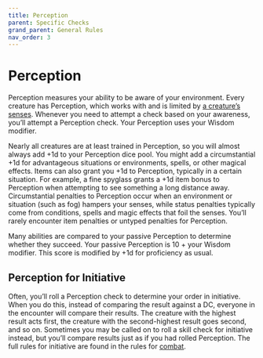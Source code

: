 ```yaml
---
title: Perception
parent: Specific Checks
grand_parent: General Rules
nav_order: 3
---
```


# Perception
Perception measures your ability to be aware of your environment. Every creature has Perception, which works with and is limited by [a creature’s senses](https://stormchaserroleplaying.com/stormchaserRPG/General/Perception/Senses/). Whenever you need to attempt a check based on your awareness, you’ll attempt a Perception check. Your Perception uses your Wisdom modifier.

Nearly all creatures are at least trained in Perception, so you will almost always add +1d to your Perception dice pool. You might add a circumstantial +1d for advantageous situations or environments, spells, or other magical effects. Items can also grant you +1d to Perception, typically in a certain situation. For example, a fine spyglass grants a +1d item bonus to Perception when attempting to see something a long distance away. Circumstantial penalties to Perception occur when an environment or situation (such as fog) hampers your senses, while status penalties typically come from conditions, spells and magic effects that foil the senses. You’ll rarely encounter item penalties or untyped penalties for Perception.

Many abilities are compared to your passive Perception to determine whether they succeed. Your passive Perception is 10 + your Wisdom modifier. This score is modified by +1d for proficiency as usual.

## Perception for Initiative
Often, you’ll roll a Perception check to determine your order in initiative. When you do this, instead of comparing the result against a DC, everyone in the encounter will compare their results. The creature with the highest result acts first, the creature with the second-highest result goes second, and so on. Sometimes you may be called on to roll a skill check for initiative instead, but you’ll compare results just as if you had rolled Perception. The full rules for initiative are found in the rules for [combat](https://stormchaserroleplaying.com/stormchaserRPG/Combat/).
